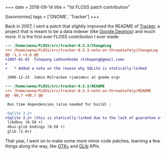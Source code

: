 +++
date = 2018-09-14
title = "1st FLOSS patch contribution"

[taxonomies]
tags = ['GNOME', 'Tracker']
+++

Back in 2007,
I sent a patch that slightly improved the README of [Tracker],
a project that is meant to be a data indexer (like [Google  Desktop]) and much more.
It is the first ever FLOSS contribution I ever made:


```diff
--- /home/wena/FLOSS/src/tracker-0.5.3/ChangeLog
+++ /home/wena/FLOSS/src/tracker-0.5.3-note-on-threadsafety/ChangeLog
@@ -1,3 +1,6 @@
+2007-01-03  Tshepang Lekhonkhobe <tshepang@gmail.com>
+
+	* Added a note on the reason why SQLite is statically-linked

 2006-12-23  Jamie McCracken <jamiemcc at gnome org>

--- /home/wena/FLOSS/src/tracker-0.5.3/README
+++ /home/wena/FLOSS/src/tracker-0.5.3-note-on-threadsafety/README
@@ -90,7 +90,7 @@

 Run time dependencies (also needed for build) :

-Sqlite 3.2+
+Sqlite 3.2+ (this is statically-linked due to the lack of guarantee of threadsafety in distro versions)
 libdbus (0.50 +)
 dbus-glib bndings (0.50 +)
 glib (2.6+)
```

That year,
I went on to make some more minor code patches,
learning a few things along the way,
like [GTK+] and [GLib] APIs.


  [Tracker]: http://projects.gnome.org/tracker/
  [Google Desktop]: http://en.wikipedia.org/wiki/Google_Desktop
  [GTK+]: http://developer.gnome.org/gtk2/stable/
  [GLib]: http://developer.gnome.org/glib/stable/
